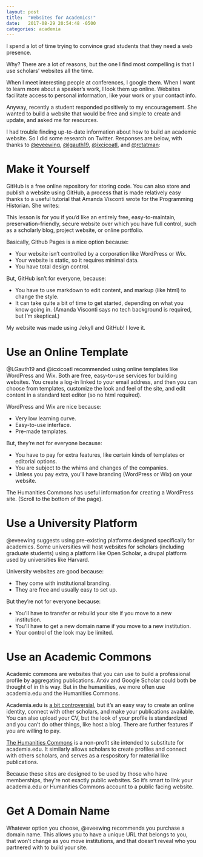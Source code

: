 ```yaml
---
layout: post
title:  "Websites for Academics!"
date:   2017-08-29 20:54:48 -0500
categories: academia
---
```


I spend a lot of time trying to convince grad students that they need a web presence.

Why? There are a lot of reasons, but the one I find most compelling is that I use scholars’ websites all the time.

When I meet interesting people at conferences, I google them. When I want to learn more about a speaker’s work, I look them up online. Websites facilitate access to personal information, like your work or your contact info.

Anyway, recently a student responded positively to my encouragement. She wanted to build a website that would be free and simple to create and update, and asked me for resources.

I had trouble finding up-to-date information about how to build an academic website. So I did some research on Twitter. Responses are below, with thanks to [@eveewing](https://twitter.com/eveewing), [@lgauth19](https://twitter.com/lgauth19), [@ixcicoatl](https://twitter.com/ixcicoatl), and [@rctatman](https://twitter.com/rctatman):

# Make it Yourself

GitHub is a free online repository for storing code. You can also store and publish a website using GitHub, a process that is made relatively easy thanks to a useful tutorial that Amanda Visconti wrote for the Programming Historian. She writes:

This lesson is for you if you’d like an entirely free, easy-to-maintain, preservation-friendly, secure website over which you have full control, such as a scholarly blog, project website, or online portfolio.

Basically, Github Pages is a nice option because:

* Your website isn’t controlled by a corporation like WordPress or Wix.
* Your website is static, so it requires minimal data.
* You have total design control.

But, GitHub isn’t for everyone, because:

* You have to use markdown to edit content, and markup (like html) to change the style.
* It can take quite a bit of time to get started, depending on what you know going in. (Amanda Visconti says no tech background is required, but I’m skeptical.)

My website was made using Jekyll and GitHub! I love it.

# Use an Online Template

@LGauth19 and @icxicoatl recommended using online templates like WordPress and Wix. Both are free, easy-to-use services for building websites. You create a log-in linked to your email address, and then you can choose from templates, customize the look and feel of the site, and edit content in a standard text editor (so no html required).

WordPress and Wix are nice because:

* Very low learning curve.
* Easy-to-use interface.
* Pre-made templates.

But, they’re not for everyone because:

* You have to pay for extra features, like certain kinds of templates or editorial options.
* You are subject to the whims and changes of the companies.
* Unless you pay extra, you’ll have branding (WordPress or Wix) on your website.

The Humanities Commons has useful information for creating a WordPress site. (Scroll to the bottom of the page).

# Use a University Platform

@eveewing suggests using pre-existing platforms designed specifically for academics. Some universities will host websites for scholars (including graduate students) using a platform like Open Scholar, a drupal platform used by universities like Harvard.

University websites are good because:

* They come with institutional branding.
* They are free and usually easy to set up.

But they’re not for everyone because:

* You’ll have to transfer or rebuild your site if you move to a new institution.
* You’ll have to get a new domain name if you move to a new institution.
* Your control of the look may be limited.

# Use an Academic Commons

Academic commons are websites that you can use to build a professional profile by aggregating publications. Arxiv and Google Scholar could both be thought of in this way. But in the humanities, we more often use academia.edu and the Humanities Commons.

Academia.edu is [a bit controversial](https://www.forbes.com/sites/drsarahbond/2017/01/23/dear-scholars-delete-your-account-at-academia-edu/), but it’s an easy way to create an online identity, connect with other scholars, and make your publications available. You can also upload your CV, but the look of your profile is standardized and you can’t do other things, like host a blog. There are further features if you are willing to pay.

[The Humanities Commons](https://hcommons.org/) is a non-profit site intended to substitute for academia.edu. It similarly allows scholars to create profiles and connect with others scholars, and serves as a respository for material like publications.

Because these sites are designed to be used by those who have memberships, they’re not exactly public websites. So it’s smart to link your academia.edu or Humanities Commons account to a public facing website.

# Get A Domain Name

Whatever option you choose, @eveewing recommends you purchase a domain name. This allows you to have a unique URL that belongs to you, that won’t change as you move institutions, and that doesn’t reveal who you partnered with to build your site.

<!-- 

You’ll find this post in your `_posts` directory. Go ahead and edit it and re-build the site to see your changes. You can rebuild the site in many different ways, but the most common way is to run `jekyll serve`, which launches a web server and auto-regenerates your site when a file is updated.

To add new posts, simply add a file in the `_posts` directory that follows the convention `YYYY-MM-DD-name-of-post.ext` and includes the necessary front matter. Take a look at the source for this post to get an idea about how it works.

Jekyll also offers powerful support for code snippets:

{% highlight ruby %}
def print_hi(name)
  puts "Hi, #{name}"
end
print_hi('Tom')
#=> prints 'Hi, Tom' to STDOUT.
{% endhighlight %}

Check out the [Jekyll docs][jekyll-docs] for more info on how to get the most out of Jekyll. File all bugs/feature requests at [Jekyll’s GitHub repo][jekyll-gh]. If you have questions, you can ask them on [Jekyll Talk][jekyll-talk].

[jekyll-docs]: https://jekyllrb.com/docs/home
[jekyll-gh]:   https://github.com/jekyll/jekyll
[jekyll-talk]: https://talk.jekyllrb.com/
 -->